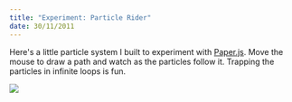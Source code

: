 ```yaml
--- 
title: "Experiment: Particle Rider"
date: 30/11/2011
---
```


[Paper.js]: http://paperjs.org/

Here's a little particle system I built to experiment with [Paper.js]. Move the mouse to draw a path and watch as the particles follow it. Trapping the particles in infinite loops is fun.

<a href="/projects/particle-rider.html"><img src="http://src.sencha.io/http://awardwinningfjords.com/projects/particle-rider/particle-rider.png"></a>
